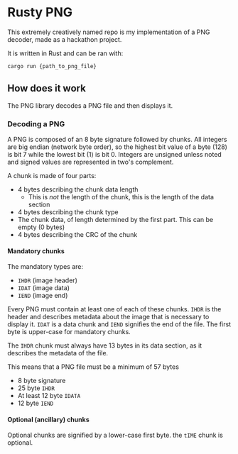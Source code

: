 # Rusty PNG
This extremely creatively named repo is my implementation of a PNG decoder,
made as a hackathon project.

It is written in Rust and can be ran with:
```sh
cargo run {path_to_png_file}
```

## How does it work
The PNG library decodes a PNG file and then displays it.

### Decoding a PNG
A PNG is composed of an 8 byte signature followed by chunks. All integers are
big endian (network byte order), so the highest bit value of a byte (128) is
bit 7 while the lowest bit (1) is bit 0. Integers are unsigned unless noted
and signed values are represented in two's complement.

A chunk is made of four parts:
- 4 bytes describing the chunk data length
  - This is _not_ the length of the chunk, this is the length of the data section
- 4 bytes describing the chunk type
- The chunk data, of length determined by the first part. This can be empty (0 bytes)
- 4 bytes describing the CRC of the chunk

#### Mandatory chunks
The mandatory types are:
- `IHDR` (image header)
- `IDAT` (image data)
- `IEND` (image end)

Every PNG must contain at least one of each of these chunks. `IHDR` is the
header and describes metadata about the image that is necessary to display it.
`IDAT` is a data chunk and `IEND` signifies the end of the file. The first byte
is upper-case for mandatory chunks.

The `IHDR` chunk must always have 13 bytes in its data section, as it describes
the metadata of the file.

This means that a PNG file must be a minimum of 57 bytes
- 8 byte signature
- 25 byte `IHDR`
- At least 12 byte `IDATA`
- 12 byte `IEND`

#### Optional (ancillary) chunks
Optional chunks are signified by a lower-case first byte. the `tIME` chunk is
optional.
